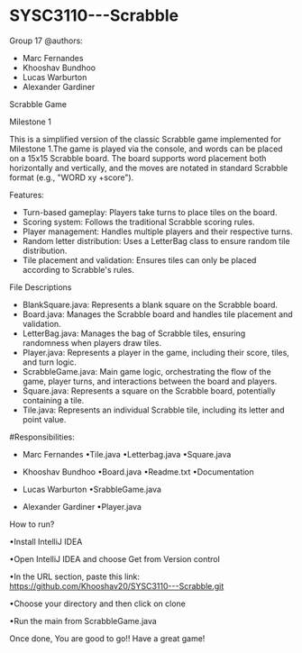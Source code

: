 # SYSC3110---Scrabble
Group 17
@authors:
- Marc Fernandes
- Khooshav Bundhoo
- Lucas Warburton
- Alexander Gardiner 

Scrabble Game

Milestone 1

This is a simplified version of the classic Scrabble game implemented for Milestone 1.The game is played via the console, and words can be placed on a 15x15 Scrabble board. The board supports word placement both horizontally and vertically, and the moves are notated in standard Scrabble format (e.g., "WORD xy +score").

Features:
- Turn-based gameplay: Players take turns to place tiles on the board.
- Scoring system: Follows the traditional Scrabble scoring rules.
- Player management: Handles multiple players and their respective turns.
- Random letter distribution: Uses a LetterBag class to ensure random tile distribution.
- Tile placement and validation: Ensures tiles can only be placed according to Scrabble's rules.

File Descriptions
- BlankSquare.java: Represents a blank square on the Scrabble board.
- Board.java: Manages the Scrabble board and handles tile placement and validation.
- LetterBag.java: Manages the bag of Scrabble tiles, ensuring randomness when players draw tiles.
- Player.java: Represents a player in the game, including their score, tiles, and turn logic.
- ScrabbleGame.java: Main game logic, orchestrating the flow of the game, player turns, and interactions between the board and players.
- Square.java: Represents a square on the Scrabble board, potentially containing a tile.
- Tile.java: Represents an individual Scrabble tile, including its letter and point value.

#Responsibilities:
- Marc Fernandes
•Tile.java
•Letterbag.java
•Square.java

- Khooshav Bundhoo
 •Board.java
 •Readme.txt
 •Documentation

- Lucas Warburton
 •SrabbleGame.java
  
- Alexander Gardiner
 •Player.java


How to run?

 •Install IntelliJ IDEA
 
 •Open IntelliJ IDEA and choose Get from Version control
 
 •In the URL section, paste this link: https://github.com/Khooshav20/SYSC3110---Scrabble.git
 
 •Choose your directory and then click on clone

 •Run the main from ScrabbleGame.java

 
Once done, You are good to go!! Have a great game!

